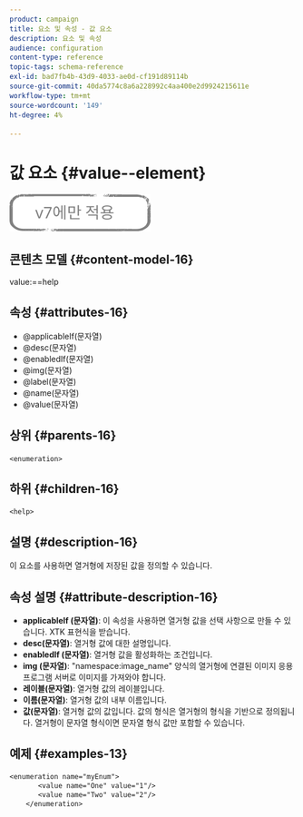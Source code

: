 ```yaml
---
product: campaign
title: 요소 및 속성 - 값 요소
description: 요소 및 속성
audience: configuration
content-type: reference
topic-tags: schema-reference
exl-id: bad7fb4b-43d9-4033-ae0d-cf191d89114b
source-git-commit: 40da5774c8a6a228992c4aa400e2d9924215611e
workflow-type: tm+mt
source-wordcount: '149'
ht-degree: 4%

---
```


# 값 요소 {#value--element}

![](../../../assets/v7-only.svg)

## 콘텐츠 모델 {#content-model-16}

value:==help

## 속성 {#attributes-16}

* @applicableIf(문자열)
* @desc(문자열)
* @enabledIf(문자열)
* @img(문자열)
* @label(문자열)
* @name(문자열)
* @value(문자열)

## 상위 {#parents-16}

`<enumeration>`

## 하위 {#children-16}

`<help>`

## 설명 {#description-16}

이 요소를 사용하면 열거형에 저장된 값을 정의할 수 있습니다.

## 속성 설명 {#attribute-description-16}

* **applicableIf (문자열)**: 이 속성을 사용하면 열거형 값을 선택 사항으로 만들 수 있습니다. XTK 표현식을 받습니다.
* **desc(문자열)**: 열거형 값에 대한 설명입니다.
* **enabledIf (문자열)**: 열거형 값을 활성화하는 조건입니다.
* **img (문자열)**: &quot;namespace:image_name&quot; 양식의 열거형에 연결된 이미지 응용 프로그램 서버로 이미지를 가져와야 합니다.
* **레이블(문자열)**: 열거형 값의 레이블입니다.
* **이름(문자열)**: 열거형 값의 내부 이름입니다.
* **값(문자열)**: 열거형 값의 값입니다. 값의 형식은 열거형의 형식을 기반으로 정의됩니다. 열거형이 문자열 형식이면 문자열 형식 값만 포함할 수 있습니다.

## 예제 {#examples-13}

```
<enumeration name="myEnum">
       <value name="One" value="1"/>
       <value name="Two" value="2"/>
    </enumeration>
```
